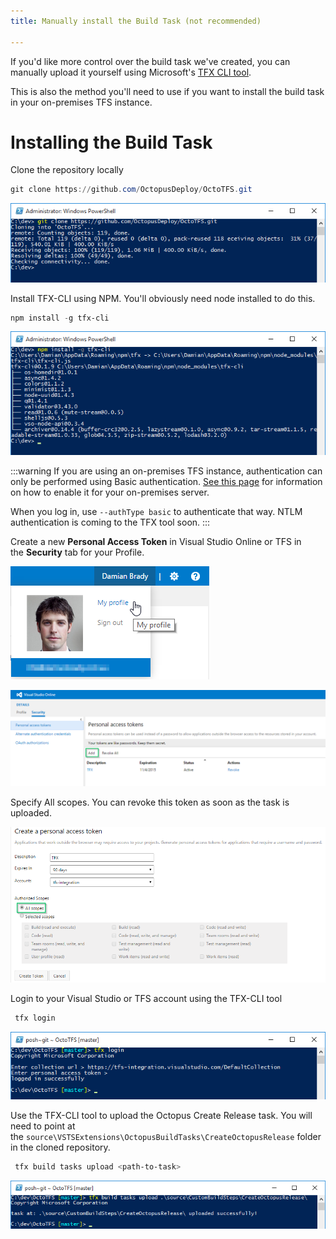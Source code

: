 ```yaml
---
title: Manually install the Build Task (not recommended)

---
```



If you'd like more control over the build task we've created, you can manually upload it yourself using Microsoft's [TFX CLI tool](https://github.com/Microsoft/tfs-cli).


This is also the method you'll need to use if you want to install the build task in your on-premises TFS instance.

# Installing the Build Task


Clone the repository locally

```powershell
git clone https://github.com/OctopusDeploy/OctoTFS.git
```


![](/docs/images/3048587/3278346.png "width=500")


Install TFX-CLI using NPM. You'll obviously need node installed to do this.

```powershell
npm install -g tfx-cli
```


![](/docs/images/3048587/3278347.png "width=500")

:::warning
If you are using an on-premises TFS instance, authentication can only be performed using Basic authentication. [See this page](https://github.com/Microsoft/tfs-cli/blob/master/docs/configureBasicAuth.md) for information on how to enable it for your on-premises server.


When you log in, use `--authType basic` to authenticate that way. NTLM authentication is coming to the TFX tool soon.
:::


Create a new **Personal Access Token** in Visual Studio Online or TFS in the **Security** tab for your Profile.


![](/docs/images/3048587/3278348.png)


![](/docs/images/3048587/3278349.png "width=500")


Specify All scopes. You can revoke this token as soon as the task is uploaded.


![](/docs/images/3048587/3278350.png "width=500")


Login to your Visual Studio or TFS account using the TFX-CLI tool

```powershell
 tfx login
```


![](/docs/images/3048587/3278375.png "width=500")


Use the TFX-CLI tool to upload the Octopus Create Release task. You will need to point at the `source\VSTSExtensions\OctopusBuildTasks\CreateOctopusRelease` folder in the cloned repository.

```powershell
 tfx build tasks upload <path-to-task>
```


![](/docs/images/3048587/3278376.png "width=500")
